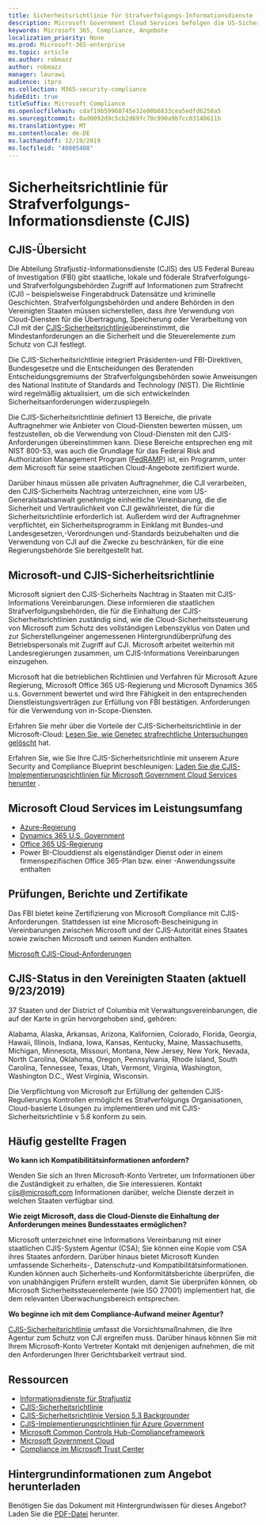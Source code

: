 ```yaml
---
title: Sicherheitsrichtlinie für Strafverfolgungs-Informationsdienste (CJIS)
description: Microsoft Government Cloud Services befolgen die US-Sicherheitsrichtlinie für Strafrecht-Informationsdienste.
keywords: Microsoft 365, Compliance, Angebote
localization_priority: None
ms.prod: Microsoft-365-enterprise
ms.topic: article
ms.author: robmazz
author: robmazz
manager: laurawi
audience: itpro
ms.collection: M365-security-compliance
hideEdit: true
titleSuffix: Microsoft Compliance
ms.openlocfilehash: cdaf19b59960745e32e00b6833cea5edfd6258a5
ms.sourcegitcommit: 0ad0092d9c5cb2d69fc70c990a9b7cc03140611b
ms.translationtype: MT
ms.contentlocale: de-DE
ms.lasthandoff: 12/19/2019
ms.locfileid: "40805408"
---
```

# <a name="criminal-justice-information-services-cjis-security-policy"></a>Sicherheitsrichtlinie für Strafverfolgungs-Informationsdienste (CJIS)

## <a name="cjis-overview"></a>CJIS-Übersicht

Die Abteilung Strafjustiz-Informationsdienste (CJIS) des US Federal Bureau of Investigation (FBI) gibt staatliche, lokale und föderale Strafverfolgungs-und Strafverfolgungsbehörden Zugriff auf Informationen zum Strafrecht (CJI) – beispielsweise Fingerabdruck Datensätze und kriminelle Geschichten. Strafverfolgungsbehörden und andere Behörden in den Vereinigten Staaten müssen sicherstellen, dass ihre Verwendung von Cloud-Diensten für die Übertragung, Speicherung oder Verarbeitung von CJI mit der [CJIS-Sicherheitsrichtlinie](https://aka.ms/cjis-security-policy)übereinstimmt, die Mindestanforderungen an die Sicherheit und die Steuerelemente zum Schutz von CJI festlegt.

Die CJIS-Sicherheitsrichtlinie integriert Präsidenten-und FBI-Direktiven, Bundesgesetze und die Entscheidungen des Beratenden Entscheidungsgremiums der Strafverfolgungsbehörden sowie Anweisungen des National Institute of Standards and Technology (NIST). Die Richtlinie wird regelmäßig aktualisiert, um die sich entwickelnden Sicherheitsanforderungen widerzuspiegeln.

Die CJIS-Sicherheitsrichtlinie definiert 13 Bereiche, die private Auftragnehmer wie Anbieter von Cloud-Diensten bewerten müssen, um festzustellen, ob die Verwendung von Cloud-Diensten mit den CJIS-Anforderungen übereinstimmen kann. Diese Bereiche entsprechen eng mit NIST 800-53, was auch die Grundlage für das Federal Risk and Authorization Management Program ([FedRAMP](offering-FedRAMP.md)) ist, ein Programm, unter dem Microsoft für seine staatlichen Cloud-Angebote zertifiziert wurde.

Darüber hinaus müssen alle privaten Auftragnehmer, die CJI verarbeiten, den CJIS-Sicherheits Nachtrag unterzeichnen, eine vom US-Generalstaatsanwalt genehmigte einheitliche Vereinbarung, die die Sicherheit und Vertraulichkeit von CJI gewährleistet, die für die Sicherheitsrichtlinie erforderlich ist. Außerdem wird der Auftragnehmer verpflichtet, ein Sicherheitsprogramm in Einklang mit Bundes-und Landesgesetzen,-Verordnungen und-Standards beizubehalten und die Verwendung von CJI auf die Zwecke zu beschränken, für die eine Regierungsbehörde Sie bereitgestellt hat.

## <a name="microsoft-and-cjis-security-policy"></a>Microsoft-und CJIS-Sicherheitsrichtlinie

Microsoft signiert den CJIS-Sicherheits Nachtrag in Staaten mit CJIS-Informations Vereinbarungen. Diese informieren die staatlichen Strafverfolgungsbehörden, die für die Einhaltung der CJIS-Sicherheitsrichtlinien zuständig sind, wie die Cloud-Sicherheitssteuerung von Microsoft zum Schutz des vollständigen Lebenszyklus von Daten und zur Sicherstellungeiner angemessenen Hintergrundüberprüfung des Betriebspersonals mit Zugriff auf CJI. Microsoft arbeitet weiterhin mit Landesregierungen zusammen, um CJIS-Informations Vereinbarungen einzugehen.

Microsoft hat die betrieblichen Richtlinien und Verfahren für Microsoft Azure Regierung, Microsoft Office 365 US-Regierung und Microsoft Dynamics 365 u.s. Government bewertet und wird Ihre Fähigkeit in den entsprechenden Dienstleistungsverträgen zur Erfüllung von FBI bestätigen. Anforderungen für die Verwendung von in-Scope-Diensten.

Erfahren Sie mehr über die Vorteile der CJIS-Sicherheitsrichtlinie in der Microsoft-Cloud: [Lesen Sie, wie Genetec strafrechtliche Untersuchungen gelöscht](https://customers.microsoft.com/story/genetec) hat.

Erfahren Sie, wie Sie Ihre CJIS-Sicherheitsrichtlinie mit unserem Azure Security and Compliance Blueprint beschleunigen: [Laden Sie die CJIS-Implementierungsrichtlinien für Microsoft Government Cloud Services herunter](https://gallery.technet.microsoft.com/CJIS-Implementation-62af7c27) .

## <a name="microsoft-in-scope-cloud-services"></a>Microsoft Cloud Services im Leistungsumfang

- [Azure-Regierung](https://aka.ms/AzureCompliance)
- [Dynamics 365 U.S. Government](https://aka.ms/d365-compliance-list)
- [Office 365 US-Regierung](https://go.microsoft.com/fwlink/p/?LinkID=2077751)
- Power BI-Clouddienst als eigenständiger Dienst oder in einem firmenspezifischen Office 365-Plan bzw. einer -Anwendungssuite enthalten

## <a name="audits-reports-and-certificates"></a>Prüfungen, Berichte und Zertifikate

Das FBI bietet keine Zertifizierung von Microsoft Compliance mit CJIS-Anforderungen. Stattdessen ist eine Microsoft-Bescheinigung in Vereinbarungen zwischen Microsoft und der CJIS-Autorität eines Staates sowie zwischen Microsoft und seinen Kunden enthalten.

[Microsoft CJIS-Cloud-Anforderungen](https://aka.ms/MicrosoftCJISCloudRequirements)

## <a name="cjis-status-in-the-united-states-current-as-of-9232019"></a>CJIS-Status in den Vereinigten Staaten (aktuell 9/23/2019)

37 Staaten und der District of Columbia mit Verwaltungsvereinbarungen, die auf der Karte in grün hervorgehoben sind, gehören:

Alabama, Alaska, Arkansas, Arizona, Kalifornien, Colorado, Florida, Georgia, Hawaii, Illinois, Indiana, Iowa, Kansas, Kentucky, Maine, Massachusetts, Michigan, Minnesota, Missouri, Montana, New Jersey, New York, Nevada, North Carolina, Oklahoma, Oregon, Pennsylvania, Rhode Island, South Carolina, Tennessee, Texas, Utah, Vermont, Virginia, Washington, Washington D.C., West Virginia, Wisconsin.

Die Verpflichtung von Microsoft zur Erfüllung der geltenden CJIS-Regulierungs Kontrollen ermöglicht es Strafverfolgungs Organisationen, Cloud-basierte Lösungen zu implementieren und mit CJIS-Sicherheitsrichtlinie v 5.8 konform zu sein.

## <a name="frequently-asked-questions"></a>Häufig gestellte Fragen

**Wo kann ich Kompatibilitätsinformationen anfordern?**

Wenden Sie sich an Ihren Microsoft-Konto Vertreter, um Informationen über die Zuständigkeit zu erhalten, die Sie interessieren. Kontakt <cjis@microsoft.com> Informationen darüber, welche Dienste derzeit in welchen Staaten verfügbar sind.

**Wie zeigt Microsoft, dass die Cloud-Dienste die Einhaltung der Anforderungen meines Bundesstaates ermöglichen?**

Microsoft unterzeichnet eine Informations Vereinbarung mit einer staatlichen CJIS-System Agentur (CSA); Sie können eine Kopie vom CSA ihres Staates anfordern. Darüber hinaus bietet Microsoft Kunden umfassende Sicherheits-, Datenschutz-und Kompatibilitätsinformationen. Kunden können auch Sicherheits-und Konformitätsberichte überprüfen, die von unabhängigen Prüfern erstellt wurden, damit Sie überprüfen können, ob Microsoft Sicherheitssteuerelemente (wie ISO 27001) implementiert hat, die dem relevanten Überwachungsbereich entsprechen.

**Wo beginne ich mit dem Compliance-Aufwand meiner Agentur?**

[CJIS-Sicherheitsrichtlinie](https://aka.ms/cjis-security-policy) umfasst die Vorsichtsmaßnahmen, die Ihre Agentur zum Schutz von CJI ergreifen muss. Darüber hinaus können Sie mit Ihrem Microsoft-Konto Vertreter Kontakt mit denjenigen aufnehmen, die mit den Anforderungen Ihrer Gerichtsbarkeit vertraut sind.

## <a name="resources"></a>Ressourcen

- [Informationsdienste für Strafjustiz](https://aka.ms/cjis)
- [CJIS-Sicherheitsrichtlinie](https://aka.ms/cjis-security-policy)
- [CJIS-Sicherheitsrichtlinie Version 5,3 Backgrounder](https://aka.ms/cjis-backgrounder)
- [CJIS-Implementierungsrichtlinien für Azure Government](https://aka.ms/cjisimplementationguidelines)
- [Microsoft Common Controls Hub-Complianceframework](https://www.microsoft.com/trustcenter/common-controls-hub)
- [Microsoft Government Cloud](https://go.microsoft.com/fwlink/?linkid=2087246)
- [Compliance im Microsoft Trust Center](https://www.microsoft.com/trust-center/compliance/compliance-overview)

## <a name="download-the-offering-backgrounder"></a>Hintergrundinformationen zum Angebot herunterladen

Benötigen Sie das Dokument mit Hintergrundwissen für dieses Angebot? Laden Sie die [PDF-Datei](https://download.microsoft.com/download/4/D/0/4D008840-B8C4-480B-ACD1-D55CB34AD6BC/CJIS_Compliance_Backgrounder.pdf) herunter.
